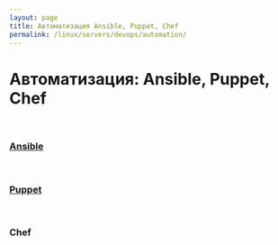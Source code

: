 ```yaml
---
layout: page
title: Автоматизация Ansible, Puppet, Chef
permalink: /linux/servers/devops/automation/
---
```


# Автоматизация: Ansible, Puppet, Chef


<br/>

### [Ansible](/linux/servers/devops/automation/ansible/)

<br/>

### [Puppet](/linux/servers/devops/automation/puppet/)

<br/>

### Chef

